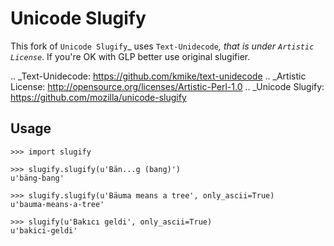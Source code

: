 # Unicode Slugify

This fork of `Unicode Slugify`_ uses `Text-Unidecode`_, that is under `Artistic License`_.
If you're OK with GLP better use original slugifier.


.. _Text-Unidecode: https://github.com/kmike/text-unidecode
.. _Artistic License: http://opensource.org/licenses/Artistic-Perl-1.0
.. _Unicode Slugify: https://github.com/mozilla/unicode-slugify

## Usage

    >>> import slugify

    >>> slugify.slugify(u'Bän...g (bang)')
    u'bäng-bang'

    >>> slugify.slugify(u'Bäuma means a tree', only_ascii=True)
    u'bauma-means-a-tree'

    >>> slugify(u'Bakıcı geldi', only_ascii=True)
    u'bakici-geldi'
